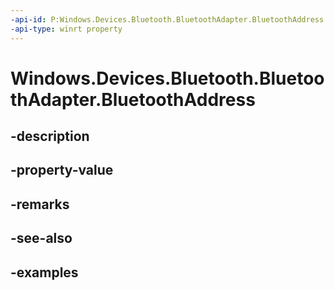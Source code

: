 ```yaml
---
-api-id: P:Windows.Devices.Bluetooth.BluetoothAdapter.BluetoothAddress
-api-type: winrt property
---
```


<!-- Property syntax.
public ulong BluetoothAddress { get; }
-->

# Windows.Devices.Bluetooth.BluetoothAdapter.BluetoothAddress

## -description

## -property-value

## -remarks

## -see-also

## -examples


